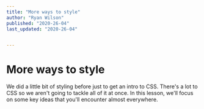 ```yaml
---
title: "More ways to style"
author: "Ryan Wilson"
published: "2020-26-04"
last_updated: "2020-26-04"


---
```


# More ways to style

We did a little bit of styling before just to get an intro to CSS. There's a lot to CSS so we aren't going to tackle all of it at once. In this lesson, we'll focus on some key ideas that you'll encounter almost everywhere.